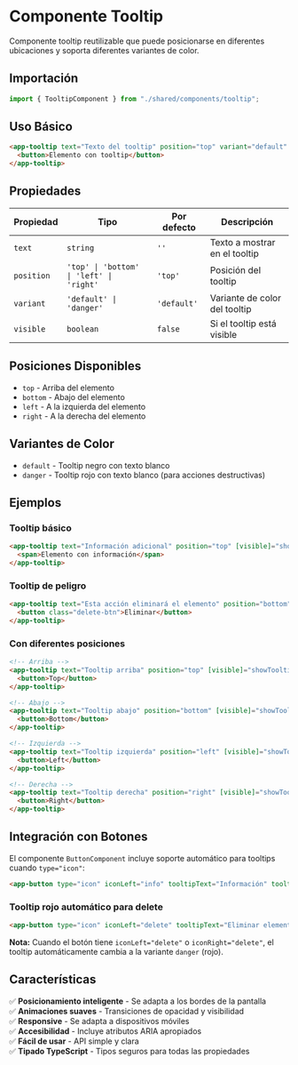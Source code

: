 # Componente Tooltip

Componente tooltip reutilizable que puede posicionarse en diferentes ubicaciones y soporta diferentes variantes de color.

## Importación

```typescript
import { TooltipComponent } from "./shared/components/tooltip";
```

## Uso Básico

```html
<app-tooltip text="Texto del tooltip" position="top" variant="default" [visible]="showTooltip">
  <button>Elemento con tooltip</button>
</app-tooltip>
```

## Propiedades

| Propiedad  | Tipo                                     | Por defecto | Descripción                   |
| ---------- | ---------------------------------------- | ----------- | ----------------------------- |
| `text`     | `string`                                 | `''`        | Texto a mostrar en el tooltip |
| `position` | `'top' \| 'bottom' \| 'left' \| 'right'` | `'top'`     | Posición del tooltip          |
| `variant`  | `'default' \| 'danger'`                  | `'default'` | Variante de color del tooltip |
| `visible`  | `boolean`                                | `false`     | Si el tooltip está visible    |

## Posiciones Disponibles

- `top` - Arriba del elemento
- `bottom` - Abajo del elemento
- `left` - A la izquierda del elemento
- `right` - A la derecha del elemento

## Variantes de Color

- `default` - Tooltip negro con texto blanco
- `danger` - Tooltip rojo con texto blanco (para acciones destructivas)

## Ejemplos

### Tooltip básico

```html
<app-tooltip text="Información adicional" position="top" [visible]="showTooltip">
  <span>Elemento con información</span>
</app-tooltip>
```

### Tooltip de peligro

```html
<app-tooltip text="Esta acción eliminará el elemento" position="bottom" variant="danger" [visible]="showTooltip">
  <button class="delete-btn">Eliminar</button>
</app-tooltip>
```

### Con diferentes posiciones

```html
<!-- Arriba -->
<app-tooltip text="Tooltip arriba" position="top" [visible]="showTooltip">
  <button>Top</button>
</app-tooltip>

<!-- Abajo -->
<app-tooltip text="Tooltip abajo" position="bottom" [visible]="showTooltip">
  <button>Bottom</button>
</app-tooltip>

<!-- Izquierda -->
<app-tooltip text="Tooltip izquierda" position="left" [visible]="showTooltip">
  <button>Left</button>
</app-tooltip>

<!-- Derecha -->
<app-tooltip text="Tooltip derecha" position="right" [visible]="showTooltip">
  <button>Right</button>
</app-tooltip>
```

## Integración con Botones

El componente `ButtonComponent` incluye soporte automático para tooltips cuando `type="icon"`:

```html
<app-button type="icon" iconLeft="info" tooltipText="Información" tooltipPosition="top" (clickEvent)="showInfo()"> </app-button>
```

### Tooltip rojo automático para delete

```html
<app-button type="icon" iconLeft="delete" tooltipText="Eliminar elemento" (clickEvent)="delete()"> </app-button>
```

**Nota:** Cuando el botón tiene `iconLeft="delete"` o `iconRight="delete"`, el tooltip automáticamente cambia a la variante `danger` (rojo).

## Características

✅ **Posicionamiento inteligente** - Se adapta a los bordes de la pantalla  
✅ **Animaciones suaves** - Transiciones de opacidad y visibilidad  
✅ **Responsive** - Se adapta a dispositivos móviles  
✅ **Accesibilidad** - Incluye atributos ARIA apropiados  
✅ **Fácil de usar** - API simple y clara  
✅ **Tipado TypeScript** - Tipos seguros para todas las propiedades
